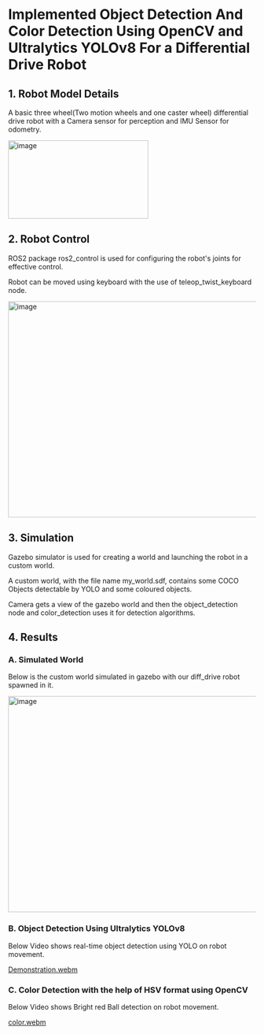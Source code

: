# Implemented Object Detection And Color Detection Using OpenCV and Ultralytics YOLOv8 For a Differential Drive Robot 

## 1. Robot Model Details

A basic three wheel(Two motion wheels and one caster wheel) differential drive robot with a Camera sensor for perception and IMU Sensor for odometry.

<img width="285" height="159" alt="image" src="https://github.com/user-attachments/assets/68bf383c-6d1a-4cd8-9e72-1a02f208d36b" />

## 2. Robot Control

ROS2 package ros2_control is used for configuring the robot's joints for effective control.

Robot can be moved using keyboard with the use of teleop_twist_keyboard node.

<img width="562" height="439" alt="image" src="https://github.com/user-attachments/assets/3d3eb6b3-f162-42d5-9da7-3ff978a5b2bf" />


## 3. Simulation

Gazebo simulator is used for creating a world and launching the robot in a custom world.

A custom world, with the file name my_world.sdf, contains some COCO Objects detectable by YOLO and some coloured objects.

Camera gets a view of the gazebo world and then the object_detection node and color_detection uses it for detection algorithms.

## 4. Results

### A. Simulated World

Below is the custom world simulated in gazebo with our diff_drive robot spawned in it.

<img width="743" height="439" alt="image" src="https://github.com/user-attachments/assets/bb32f47e-b9ca-440d-b18f-88d61ee36f14" />

### B. Object Detection Using Ultralytics YOLOv8

Below Video shows real-time object detection using YOLO on robot movement.

[Demonstration.webm](https://github.com/user-attachments/assets/6b2c4b91-7335-4944-b3c1-8cf80aca6e83)

### C. Color Detection with the help of HSV format using OpenCV

Below Video shows Bright red Ball detection on robot movement.

[color.webm](https://github.com/user-attachments/assets/7a47e89b-eaa7-494f-85fc-9eaf3720daf5)





